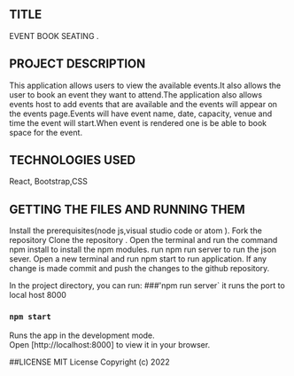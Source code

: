 ## TITLE
EVENT BOOK SEATING .

## PROJECT DESCRIPTION
This application allows users to view the available events.It also allows the user to book an event they want to attend.The application also allows events host to add events that are available and the events will appear on the events page.Events will have event name, date, capacity, venue and time the event will start.When event is rendered one is be able to book  space for the event.

## TECHNOLOGIES USED 
React, Bootstrap,CSS

## GETTING THE FILES AND RUNNING THEM
Install the prerequisites(node js,visual studio code or atom ). Fork the repository Clone the repository . Open the terminal and run the command npm install to install the npm modules. run npm run server to run the json sever. Open a new terminal and run npm start to run application. If any change is made commit and push the changes to the github repository.

In the project directory, you can run:
###'npm run server`
it runs the port to local host 8000

### `npm start`

Runs the app in the development mode.\
Open [http://localhost:8000] to view it in your browser.

##LICENSE
MIT License Copyright (c) 2022

